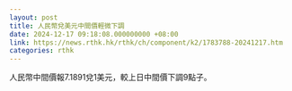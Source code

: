 ```yaml
---
layout: post
title: 人民幣兌美元中間價輕微下調
date: 2024-12-17 09:18:08.000000000 +08:00
link: https://news.rthk.hk/rthk/ch/component/k2/1783788-20241217.htm
categories: rthk
---
```


人民幣中間價報7.1891兌1美元，較上日中間價下調9點子。
